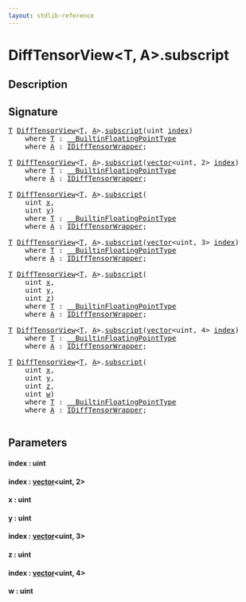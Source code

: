 ```yaml
---
layout: stdlib-reference
---
```


# DiffTensorView\<T, A\>\.subscript

## Description





## Signature 

<pre>
<a href="index.html#typeparam-T" class="code_type">T</a> <a href="index.html" class="code_type">DiffTensorView</a>&lt;<a href="index.html#typeparam-T" class="code_type">T</a>, <a href="index.html#typeparam-A" class="code_type">A</a>&gt;.<a href="subscript.html">subscript</a>(<span class="code_keyword">uint</span> <a href="subscript.html#decl-index" class="code_param">index</a>)
    <span class='code_keyword'>where</span> <a href="index.html#typeparam-T" class="code_type">T</a> : <a href="../../interfaces/0_builtinfloatingpointtype-029hm/index.html" class="code_type">__BuiltinFloatingPointType</a>
    <span class='code_keyword'>where</span> <a href="index.html#typeparam-A" class="code_type">A</a> : <a href="../../interfaces/idifftensorwrapper-015b/index.html" class="code_type">IDiffTensorWrapper</a>;

<a href="index.html#typeparam-T" class="code_type">T</a> <a href="index.html" class="code_type">DiffTensorView</a>&lt;<a href="index.html#typeparam-T" class="code_type">T</a>, <a href="index.html#typeparam-A" class="code_type">A</a>&gt;.<a href="subscript.html">subscript</a>(<a href="../vector/index.html" class="code_type">vector</a>&lt;<span class="code_keyword">uint</span>, 2&gt; <a href="subscript.html#decl-index" class="code_param">index</a>)
    <span class='code_keyword'>where</span> <a href="index.html#typeparam-T" class="code_type">T</a> : <a href="../../interfaces/0_builtinfloatingpointtype-029hm/index.html" class="code_type">__BuiltinFloatingPointType</a>
    <span class='code_keyword'>where</span> <a href="index.html#typeparam-A" class="code_type">A</a> : <a href="../../interfaces/idifftensorwrapper-015b/index.html" class="code_type">IDiffTensorWrapper</a>;

<a href="index.html#typeparam-T" class="code_type">T</a> <a href="index.html" class="code_type">DiffTensorView</a>&lt;<a href="index.html#typeparam-T" class="code_type">T</a>, <a href="index.html#typeparam-A" class="code_type">A</a>&gt;.<a href="subscript.html">subscript</a>(
    <span class="code_keyword">uint</span> <a href="subscript.html#decl-x" class="code_param">x</a>,
    <span class="code_keyword">uint</span> <a href="subscript.html#decl-y" class="code_param">y</a>)
    <span class='code_keyword'>where</span> <a href="index.html#typeparam-T" class="code_type">T</a> : <a href="../../interfaces/0_builtinfloatingpointtype-029hm/index.html" class="code_type">__BuiltinFloatingPointType</a>
    <span class='code_keyword'>where</span> <a href="index.html#typeparam-A" class="code_type">A</a> : <a href="../../interfaces/idifftensorwrapper-015b/index.html" class="code_type">IDiffTensorWrapper</a>;

<a href="index.html#typeparam-T" class="code_type">T</a> <a href="index.html" class="code_type">DiffTensorView</a>&lt;<a href="index.html#typeparam-T" class="code_type">T</a>, <a href="index.html#typeparam-A" class="code_type">A</a>&gt;.<a href="subscript.html">subscript</a>(<a href="../vector/index.html" class="code_type">vector</a>&lt;<span class="code_keyword">uint</span>, 3&gt; <a href="subscript.html#decl-index" class="code_param">index</a>)
    <span class='code_keyword'>where</span> <a href="index.html#typeparam-T" class="code_type">T</a> : <a href="../../interfaces/0_builtinfloatingpointtype-029hm/index.html" class="code_type">__BuiltinFloatingPointType</a>
    <span class='code_keyword'>where</span> <a href="index.html#typeparam-A" class="code_type">A</a> : <a href="../../interfaces/idifftensorwrapper-015b/index.html" class="code_type">IDiffTensorWrapper</a>;

<a href="index.html#typeparam-T" class="code_type">T</a> <a href="index.html" class="code_type">DiffTensorView</a>&lt;<a href="index.html#typeparam-T" class="code_type">T</a>, <a href="index.html#typeparam-A" class="code_type">A</a>&gt;.<a href="subscript.html">subscript</a>(
    <span class="code_keyword">uint</span> <a href="subscript.html#decl-x" class="code_param">x</a>,
    <span class="code_keyword">uint</span> <a href="subscript.html#decl-y" class="code_param">y</a>,
    <span class="code_keyword">uint</span> <a href="subscript.html#decl-z" class="code_param">z</a>)
    <span class='code_keyword'>where</span> <a href="index.html#typeparam-T" class="code_type">T</a> : <a href="../../interfaces/0_builtinfloatingpointtype-029hm/index.html" class="code_type">__BuiltinFloatingPointType</a>
    <span class='code_keyword'>where</span> <a href="index.html#typeparam-A" class="code_type">A</a> : <a href="../../interfaces/idifftensorwrapper-015b/index.html" class="code_type">IDiffTensorWrapper</a>;

<a href="index.html#typeparam-T" class="code_type">T</a> <a href="index.html" class="code_type">DiffTensorView</a>&lt;<a href="index.html#typeparam-T" class="code_type">T</a>, <a href="index.html#typeparam-A" class="code_type">A</a>&gt;.<a href="subscript.html">subscript</a>(<a href="../vector/index.html" class="code_type">vector</a>&lt;<span class="code_keyword">uint</span>, 4&gt; <a href="subscript.html#decl-index" class="code_param">index</a>)
    <span class='code_keyword'>where</span> <a href="index.html#typeparam-T" class="code_type">T</a> : <a href="../../interfaces/0_builtinfloatingpointtype-029hm/index.html" class="code_type">__BuiltinFloatingPointType</a>
    <span class='code_keyword'>where</span> <a href="index.html#typeparam-A" class="code_type">A</a> : <a href="../../interfaces/idifftensorwrapper-015b/index.html" class="code_type">IDiffTensorWrapper</a>;

<a href="index.html#typeparam-T" class="code_type">T</a> <a href="index.html" class="code_type">DiffTensorView</a>&lt;<a href="index.html#typeparam-T" class="code_type">T</a>, <a href="index.html#typeparam-A" class="code_type">A</a>&gt;.<a href="subscript.html">subscript</a>(
    <span class="code_keyword">uint</span> <a href="subscript.html#decl-x" class="code_param">x</a>,
    <span class="code_keyword">uint</span> <a href="subscript.html#decl-y" class="code_param">y</a>,
    <span class="code_keyword">uint</span> <a href="subscript.html#decl-z" class="code_param">z</a>,
    <span class="code_keyword">uint</span> <a href="subscript.html#decl-w" class="code_param">w</a>)
    <span class='code_keyword'>where</span> <a href="index.html#typeparam-T" class="code_type">T</a> : <a href="../../interfaces/0_builtinfloatingpointtype-029hm/index.html" class="code_type">__BuiltinFloatingPointType</a>
    <span class='code_keyword'>where</span> <a href="index.html#typeparam-A" class="code_type">A</a> : <a href="../../interfaces/idifftensorwrapper-015b/index.html" class="code_type">IDiffTensorWrapper</a>;

</pre>

## Parameters

####  <a id="decl-index"></a>index  : uint
####  <a id="decl-index"></a>index  : [vector](../vector/index)\<uint, 2\>
####  <a id="decl-x"></a>x  : uint
####  <a id="decl-y"></a>y  : uint
####  <a id="decl-index"></a>index  : [vector](../vector/index)\<uint, 3\>
####  <a id="decl-z"></a>z  : uint
####  <a id="decl-index"></a>index  : [vector](../vector/index)\<uint, 4\>
####  <a id="decl-w"></a>w  : uint

